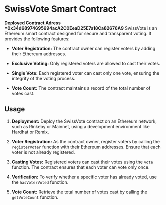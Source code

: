 # SwissVote Smart Contract

**Deployed Contract Adress =0x34d68974695694acA2C0EeaD25E7a18Ca82676A9** 
SwissVote is an Ethereum smart contract designed for secure and transparent voting. It provides the following features:

- **Voter Registration:** The contract owner can register voters by adding their Ethereum addresses.

- **Exclusive Voting:** Only registered voters are allowed to cast their votes.

- **Single Vote:** Each registered voter can cast only one vote, ensuring the integrity of the voting process.

- **Vote Count:** The contract maintains a record of the total number of votes cast.

## Usage

1. **Deployment:** Deploy the SwissVote contract on an Ethereum network, such as Rinkeby or Mainnet, using a development environment like Hardhat or Remix.

2. **Voter Registration:** As the contract owner, register voters by calling the `registerVoter` function with their Ethereum addresses. Ensure that each voter is not already registered.

3. **Casting Votes:** Registered voters can cast their votes using the `vote` function. The contract ensures that each voter can vote only once.

4. **Verification:** To verify whether a specific voter has already voted, use the `hasVoterVoted` function.

5. **Vote Count:** Retrieve the total number of votes cast by calling the `getVoteCount` function.

